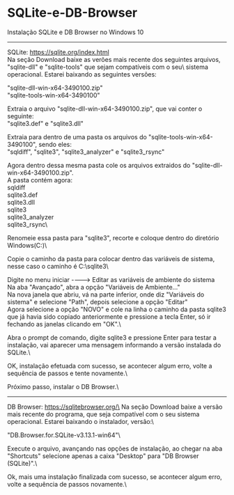 # SQLite-e-DB-Browser
Instalação SQLite e DB Browser no Windows 10

------------------------------------------------------------------------------------------------------------------------------------------

SQLite: https://sqlite.org/index.html  
Na seção Download baixe as verões mais recente dos seguintes arquivos, "sqlite-dll" e "sqlite-tools" que sejam compatíveis com o seu\ sistema operacional. Estarei baixando as seguintes versões:  

"sqlite-dll-win-x64-3490100.zip"\
"sqlite-tools-win-x64-3490100"  

Extraia o arquivo "sqlite-dll-win-x64-3490100.zip", que vai conter o seguinte:\
  "sqlite3.def" e "sqlite3.dll"

Extraia para dentro de uma pasta os arquivos do "sqlite-tools-win-x64-3490100", sendo eles:\
  "sqldiff", "sqlite3", "sqlite3_analyzer" e "sqlite3_rsync"

Agora dentro dessa mesma pasta cole os arquivos extraidos do "sqlite-dll-win-x64-3490100.zip".\
A pasta contém agora:\
  sqldiff\
  sqlite3.def\
  sqlite3.dll\
  sqlite3\
  sqlite3_analyzer\
  sqlite3_rsync\

Renomeie essa pasta para "sqlite3", recorte e coloque dentro do diretório Windows(C:)\

Copie o caminho da pasta para colocar dentro das variáveis de sistema, nesse caso o caminho é C:\sqlite3\

Digite no menu iniciar ----> Editar as variáveis de ambiente do sistema\
Na aba "Avançado", abra a opção "Variáveis de Ambiente..."\
Na nova janela que abriu, vá na parte inferior, onde diz "Variáveis do sistema" e selecione "Path", depois selecione a opção "Editar"\
Agora selecione a opção "NOVO" e cole na linha o caminho da pasta sqlite3 que já havia sido copiado anteriormente e pressione a tecla Enter, só ir fechando as janelas clicando em "OK".\

Abra o prompt de comando, digite sqlite3 e pressione Enter para testar a instalação, vai aparecer uma mensagem informando a versão instalada do SQLite.\

OK, instalação efetuada com sucesso, se acontecer algum erro, volte a sequência de passos e tente novamente.\

Próximo passo, instalar o DB Browser.\

------------------------------------------------------------------------------------------------------------------------------------------

DB Browser: https://sqlitebrowser.org/\
Na seção Download baixe a versão mais recente do programa, que seja compatível com o seu sistema operacional. Estarei baixando o instalador, versão:\

"DB.Browser.for.SQLite-v3.13.1-win64"\

Execute o arquivo, avançando nas opções de instalação, ao chegar na aba "Shortcuts" selecione apenas a caixa "Desktop" para "DB Browser (SQLite)".\

Ok, mais uma instalação finalizada com sucesso, se acontecer algum erro, volte a sequência de passos novamente.\
